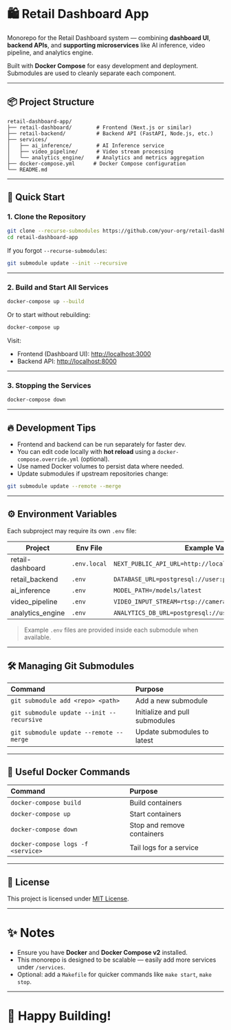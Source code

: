 # 🛍️ Retail Dashboard App

Monorepo for the Retail Dashboard system — combining **dashboard UI**, **backend APIs**, and **supporting microservices** like AI inference, video pipeline, and analytics engine.

Built with **Docker Compose** for easy development and deployment.  
Submodules are used to cleanly separate each component.

---

## 📦 Project Structure

```
retail-dashboard-app/
├── retail-dashboard/        # Frontend (Next.js or similar)
├── retail-backend/          # Backend API (FastAPI, Node.js, etc.)
├── services/
│   ├── ai_inference/        # AI Inference service
│   ├── video_pipeline/      # Video stream processing
│   └── analytics_engine/    # Analytics and metrics aggregation
├── docker-compose.yml      # Docker Compose configuration
└── README.md
```

---

## 🚀 Quick Start

### 1. Clone the Repository

```bash
git clone --recurse-submodules https://github.com/your-org/retail-dashboard-app.git
cd retail-dashboard-app
```

If you forgot `--recurse-submodules`:

```bash
git submodule update --init --recursive
```

---

### 2. Build and Start All Services

```bash
docker-compose up --build
```

Or to start without rebuilding:

```bash
docker-compose up
```

Visit:

- Frontend (Dashboard UI): [http://localhost:3000](http://localhost:3000)
- Backend API: [http://localhost:8000](http://localhost:8000)

---

### 3. Stopping the Services

```bash
docker-compose down
```

---

## 🔥 Development Tips

- Frontend and backend can be run separately for faster dev.
- You can edit code locally with **hot reload** using a `docker-compose.override.yml` (optional).
- Use named Docker volumes to persist data where needed.
- Update submodules if upstream repositories change:

```bash
git submodule update --remote --merge
```

---

## ⚙️ Environment Variables

Each subproject may require its own `.env` file:

| Project             | Env File                 | Example Variable            |
|---------------------|---------------------------|------------------------------|
| retail-dashboard    | `.env.local`               | `NEXT_PUBLIC_API_URL=http://localhost:8000` |
| retail_backend      | `.env`                     | `DATABASE_URL=postgresql://user:pass@db:5432/retail` |
| ai_inference        | `.env`                     | `MODEL_PATH=/models/latest` |
| video_pipeline      | `.env`                     | `VIDEO_INPUT_STREAM=rtsp://camera` |
| analytics_engine    | `.env`                     | `ANALYTICS_DB_URL=postgresql://user:pass@db:5432/analytics` |

> Example `.env` files are provided inside each submodule when available.

---

## 🛠️ Managing Git Submodules

| Command | Purpose |
|:---|:---|
| `git submodule add <repo> <path>` | Add a new submodule |
| `git submodule update --init --recursive` | Initialize and pull submodules |
| `git submodule update --remote --merge` | Update submodules to latest |

---

## 🧠 Useful Docker Commands

| Command | Purpose |
|:---|:---|
| `docker-compose build` | Build containers |
| `docker-compose up` | Start containers |
| `docker-compose down` | Stop and remove containers |
| `docker-compose logs -f <service>` | Tail logs for a service |

---

## 📜 License

This project is licensed under [MIT License](LICENSE).

---

# ✨ Notes

- Ensure you have **Docker** and **Docker Compose v2** installed.
- This monorepo is designed to be scalable — easily add more services under `/services`.
- Optional: add a `Makefile` for quicker commands like `make start`, `make stop`.

---

# 🚀 Happy Building!

